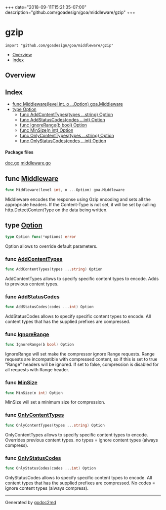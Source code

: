 +++
date="2018-09-11T15:21:35-07:00"
description="github.com/goadesign/goa/middleware/gzip"
+++


# gzip
`import "github.com/goadesign/goa/middleware/gzip"`

* [Overview](#pkg-overview)
* [Index](#pkg-index)

## <a name="pkg-overview">Overview</a>



## <a name="pkg-index">Index</a>
* [func Middleware(level int, o ...Option) goa.Middleware](#Middleware)
* [type Option](#Option)
  * [func AddContentTypes(types ...string) Option](#AddContentTypes)
  * [func AddStatusCodes(codes ...int) Option](#AddStatusCodes)
  * [func IgnoreRange(b bool) Option](#IgnoreRange)
  * [func MinSize(n int) Option](#MinSize)
  * [func OnlyContentTypes(types ...string) Option](#OnlyContentTypes)
  * [func OnlyStatusCodes(codes ...int) Option](#OnlyStatusCodes)


#### <a name="pkg-files">Package files</a>
[doc.go](/src/github.com/goadesign/goa/middleware/gzip/doc.go) [middleware.go](/src/github.com/goadesign/goa/middleware/gzip/middleware.go) 





## <a name="Middleware">func</a> [Middleware](/src/target/middleware.go?s=6562:6616#L250)
``` go
func Middleware(level int, o ...Option) goa.Middleware
```
Middleware encodes the response using Gzip encoding and sets all the
appropriate headers. If the Content-Type is not set, it will be set by
calling http.DetectContentType on the data being written.




## <a name="Option">type</a> [Option](/src/target/middleware.go?s=2804:2831#L109)
``` go
type Option func(*options) error
```
Option allows to override default parameters.







### <a name="AddContentTypes">func</a> [AddContentTypes](/src/target/middleware.go?s=4272:4316#L168)
``` go
func AddContentTypes(types ...string) Option
```
AddContentTypes allows to specify specific content types to encode.
Adds to previous content types.


### <a name="AddStatusCodes">func</a> [AddStatusCodes](/src/target/middleware.go?s=5010:5050#L194)
``` go
func AddStatusCodes(codes ...int) Option
```
AddStatusCodes allows to specify specific content types to encode.
All content types that has the supplied prefixes are compressed.


### <a name="IgnoreRange">func</a> [IgnoreRange](/src/target/middleware.go?s=6249:6280#L240)
``` go
func IgnoreRange(b bool) Option
```
IgnoreRange will set make the compressor ignore Range requests.
Range requests are incompatible with compressed content,
so if this is set to true "Range" headers will be ignored.
If set to false, compression is disabled for all requests with Range header.


### <a name="MinSize">func</a> [MinSize](/src/target/middleware.go?s=5834:5860#L225)
``` go
func MinSize(n int) Option
```
MinSize will set a minimum size for compression.


### <a name="OnlyContentTypes">func</a> [OnlyContentTypes](/src/target/middleware.go?s=4682:4727#L181)
``` go
func OnlyContentTypes(types ...string) Option
```
OnlyContentTypes allows to specify specific content types to encode.
Overrides previous content types.
no types = ignore content types (always compress).


### <a name="OnlyStatusCodes">func</a> [OnlyStatusCodes](/src/target/middleware.go?s=5498:5539#L210)
``` go
func OnlyStatusCodes(codes ...int) Option
```
OnlyStatusCodes allows to specify specific content types to encode.
All content types that has the supplied prefixes are compressed.
No codes = ignore content types (always compress).









- - -
Generated by [godoc2md](http://godoc.org/github.com/davecheney/godoc2md)

